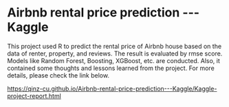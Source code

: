 # Airbnb rental price prediction --- Kaggle
This project used R to predict the rental price of Airbnb house based on the data of renter, property, and reviews. The result is evaluated by rmse score. Models like Random Forest, Boosting, XGBoost, etc. are conducted. Also, it contained some thoughts and lessons learned from the project. For more details, please check the link below.

https://qinz-cu.github.io/Airbnb-rental-price-prediction---Kaggle/Kaggle-project-report.html
